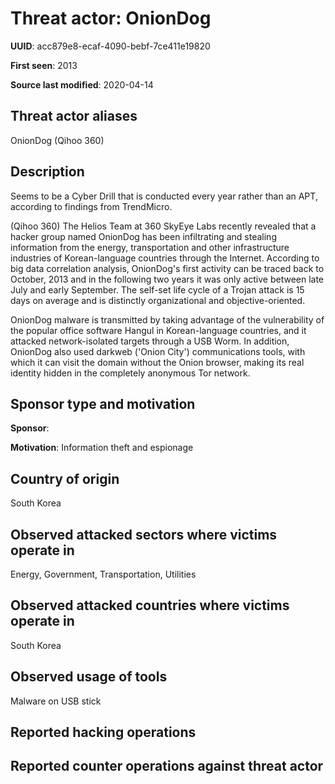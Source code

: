 # Threat actor: OnionDog

**UUID**: acc879e8-ecaf-4090-bebf-7ce411e19820

**First seen**: 2013

**Source last modified**: 2020-04-14

## Threat actor aliases

OnionDog (Qihoo 360)

## Description

Seems to be a Cyber Drill that is conducted every year rather than an APT, according to findings from TrendMicro.

(Qihoo 360) The Helios Team at 360 SkyEye Labs recently revealed that a hacker group named OnionDog has been infiltrating and stealing information from the energy, transportation and other infrastructure industries of Korean-language countries through the Internet. According to big data correlation analysis, OnionDog's first activity can be traced back to October, 2013 and in the following two years it was only active between late July and early September. The self-set life cycle of a Trojan attack is 15 days on average and is distinctly organizational and objective-oriented.

OnionDog malware is transmitted by taking advantage of the vulnerability of the popular office software Hangul in Korean-language countries, and it attacked network-isolated targets through a USB Worm. In addition, OnionDog also used darkweb ('Onion City') communications tools, with which it can visit the domain without the Onion browser, making its real identity hidden in the completely anonymous Tor network.

## Sponsor type and motivation

**Sponsor**: 

**Motivation**: Information theft and espionage


## Country of origin

South Korea

## Observed attacked sectors where victims operate in

Energy, Government, Transportation, Utilities

## Observed attacked countries where victims operate in

South Korea

## Observed usage of tools

Malware on USB stick

## Reported hacking operations



## Reported counter operations against threat actor





